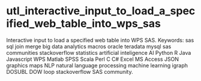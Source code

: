 # utl_interactive_input_to_load_a_specified_web_table_into_wps_sas
Interactive input to load a specified web table into WPS SAS.  Keywords: sas sql join merge big data analytics macros oracle teradata mysql sas communities stackoverflow statistics artificial inteligence AI Python R Java Javascript WPS Matlab SPSS Scala Perl C C# Excel MS Access JSON graphics maps NLP natural language processing machine learning igraph DOSUBL DOW loop stackoverflow SAS community.
